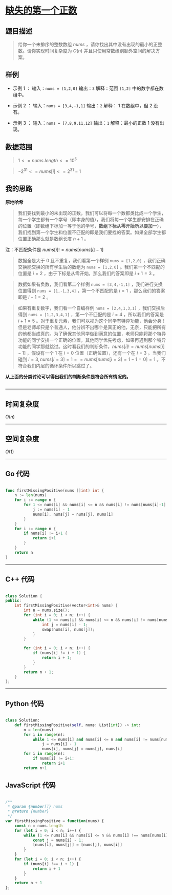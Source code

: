 # [缺失的第一个正数](https://leetcode.cn/problems/first-missing-positive/description/?envType=study-plan-v2&envId=top-100-liked)
## 题目描述 

> 给你一个未排序的整数数组 $nums$ ，请你找出其中没有出现的最小的正整数。请你实现时间复杂度为 $O(n)$ 并且只使用常数级别额外空间的解决方案。

## 样例

- 示例 $1$ ：
  输入：`nums = [1,2,0]`
  输出：`3`
  解释：范围 `[1,2]` 中的数字都在数组中。

- 示例 $2$ ：
  输入：`nums = [3,4,-1,1]`
  输出：`2`
  解释： $1$ 在数组中，但 $2$ 没有。

- 示例 $3$ ：
  输入：`nums = [7,8,9,11,12]`
  输出：`1`
  解释：最小的正数 $1$ 没有出现。



## 数据范围
> $1 <= nums.length <= 10^5$

> $-2^{31} <= nums[i] <= 2^{31} - 1$




## 我的思路

**原地哈希**

> 我们要找到最小的未出现的正数，我们可以将每一个数都类比成一个学生，每一个学生都有一个学号（即本身的值），我们将每一个学生都安排在正确的位置（即数组下标加一等于他的学号，**数组下标从零开始所以要加一**），我们找到第一个学生和位置不匹配的即是我们要找的答案。如果全部学生都位置正确那么就是数组长度 $n+1$ 。

注：不匹配条件是 $nums[i] != nums[nums[i]-1]$

> 数据全是大于 $0$ 且不重复，我们看第一个样例 `nums = [1,2,0]` ，我们正确交换能交换的所有学生后的数组为 `nums = [1,2,0]` 。我们第一个不匹配的位置是 $i = 2$ ，由于下标是从零开始，那么我们的答案即是 $i+1=3$ 。

> 数据如果有负数，我们看第二个样例 `nums = [3,4,-1,1]` ，我们进行交换位置得到 `nums = [1,-1,3,4]` ，第一个不匹配的是 $i=1$ ，那么我们的答案即是 $i+1=2$ 。

> 如果有重复数字，我们看一个自编样例 `nums = [2,4,1,3,1]` ，我们交换后得到 `nums = [1,2,3,4,1]` ，第一个不匹配的是 $i=4$ ，所以我们的答案是 $i+1=5$ 。对于重复元素，我们可以视为这个同学有特异功能，他会分身！但是老师却只是个普通人，他分辨不出哪个是真正的他，无奈，只能把所有的他都当成真的。为了确保其他同学做到满意的位置，老师只能将那个特异功能的同学安排一个正确的位置，其他同学优先考虑，如果再遇到那个特异功能的同学那就跳过。这时看我们的判断条件，$nums[i] != nums[nums[i]-1]$ ，假设有一个 $1$ 在 $i=0$ 位置（正确位置），还有一个在 $i=3$ 。当我们碰到 $i=3, nums[i=3] = 1 == nums[nums[i=3]=1-1=0] = 1$ 。不符合我们内层的循环条件所以跳过了。

**从上面的分类讨论可以得出我们的判断条件是符合所有情况的。**

##
---

## 时间复杂度

$O(n)$

---

## 空间复杂度

$O(1)$

---

## Go 代码

```Go

func firstMissingPositive(nums []int) int {
    n := len(nums)
    for i := range n {
        for 1 <= nums[i] && nums[i] <= n && nums[i] != nums[nums[i]-1] {
            j := nums[i] - 1
            nums[i], nums[j] = nums[j], nums[i]
        }
    }
    for i := range n {
        if nums[i] != i+1 {
            return i+1
        }
    }
    return n
}


```
---

## C++ 代码

```C++

class Solution {
public:
    int firstMissingPositive(vector<int>& nums) {
        int n = nums.size();
        for (int i = 0; i < n; i++) {
            while (1 <= nums[i] && nums[i] <= n && nums[i] != nums[nums[i] - 1]) {
                int j = nums[i] - 1;
                swap(nums[i], nums[j]);
            }
        }

        for (int i = 0; i < n; i++) {
            if (nums[i] != i + 1) {
                return i + 1;
            }
        }
        return n + 1;
    }
};

```
---
## Python 代码

```Python

class Solution:
    def firstMissingPositive(self, nums: List[int]) -> int:
        n = len(nums)
        for i in range(n):
            while 1 <= nums[i] and nums[i] <= n and nums[i] != nums[nums[i]-1]:
                j = nums[i] - 1
                nums[i], nums[j] = nums[j], nums[i]
        for i in range(n):
            if nums[i] != i+1:
                return i+1
        return n+1

```



## JavaScript 代码

```JavaScript

/**
 * @param {number[]} nums
 * @return {number}
 */
var firstMissingPositive = function(nums) {
    const n = nums.length
    for (let i = 0; i < n; i++) {
        while (1 <= nums[i] && nums[i] <= n && nums[i] !== nums[nums[i]-1]) {
            const j = nums[i] - 1;
            [nums[i], nums[j]] = [nums[j], nums[i]]
        }
    }
    for (let i = 0; i < n; i++) {
        if (nums[i] !== i + 1) {
            return i + 1
        }
    }
    return n + 1
};

```
